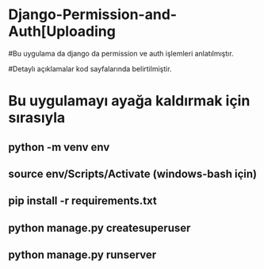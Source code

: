 # Django-Permission-and-Auth[Uploading 


#Bu uygulama da django da permission ve auth işlemleri anlatılmıştır.

#Detaylı açıklamalar kod sayfalarında belirtilmiştir.

# Bu uygulamayı ayağa kaldırmak için sırasıyla

## python -m venv env
## source env/Scripts/Activate (windows-bash için)
## pip install -r requirements.txt
## python manage.py createsuperuser
## python manage.py runserver



